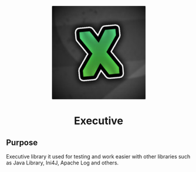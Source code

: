 <div align="center">
    <img src=".github/logo.jpg" height="255" width="255"  alt=""/>
    <h1>Executive</h1>
</div>

## Purpose
Executive library it used for testing and work easier with other libraries such as Java Library, Ini4J, Apache Log and others.